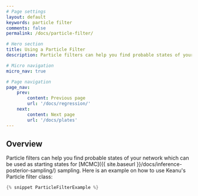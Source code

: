 ```yaml
---
# Page settings
layout: default
keywords: particle filter
comments: false
permalink: /docs/particle-filter/

# Hero section
title: Using a Particle Filter
description: Particle filters can help you find probable states of your network

# Micro navigation
micro_nav: true

# Page navigation
page_nav:
    prev:
        content: Previous page
        url: '/docs/regression/'
    next: 
        content: Next page
        url: '/docs/plates'
---
```


## Overview
Particle filters can help you find probable states of your network which can be used as starting states for [MCMC]({{ site.baseurl }}/docs/inference-posterior-sampling/) sampling. 
Here is an example on how to use Keanu's Particle filter class:

```java
{% snippet ParticleFilterExample %}
```